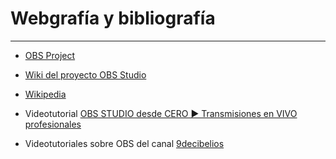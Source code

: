 # Webgrafía y bibliografía

***
* [OBS Project](https://obsproject.com/)

* [Wiki del proyecto OBS Studio](https://obsproject.com/wiki/)

* [Wikipedia](https://es.wikipedia.org/wiki/Wikipedia:Portada)

* Videotutorial [OBS STUDIO desde CERO ► Transmisiones en VIVO profesionales](https://www.youtube.com/watch?v=K3aM_8ZuiIo)

* Videotutoriales sobre OBS del canal [9decibelios](https://www.youtube.com/user/9decibelios)